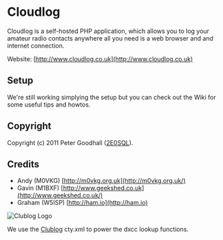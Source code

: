 # Cloudlog

Cloudlog is a self-hosted PHP application, which allows you to log your amateur radio contacts anywhere all you need is a web browser and and internet connection.

Website: [http://www.cloudlog.co.uk](http://www.cloudlog.co.uk)

## Setup

We're still working simplying the setup but you can check out the Wiki for some useful tips and howtos.

## Copyright

Copyright (c) 2011 Peter Goodhall ([2E0SQL](http://www.m3php.com)).

## Credits

* Andy (M0VKG)    [http://m0vkg.org.uk](http://m0vkg.org.uk/)
* Gavin (M1BXF)   [http://www.geekshed.co.uk](http://www.geekshed.co.uk/)
* Graham (W5ISP)  [http://ham.io](http://ham.io)

![Clublog Logo](http://cloudlog.co.uk/github/clublog_web.png "Clublog Logo")

We use the [Clublog](http://www.clublog.org/) cty.xml to power the dxcc lookup functions.